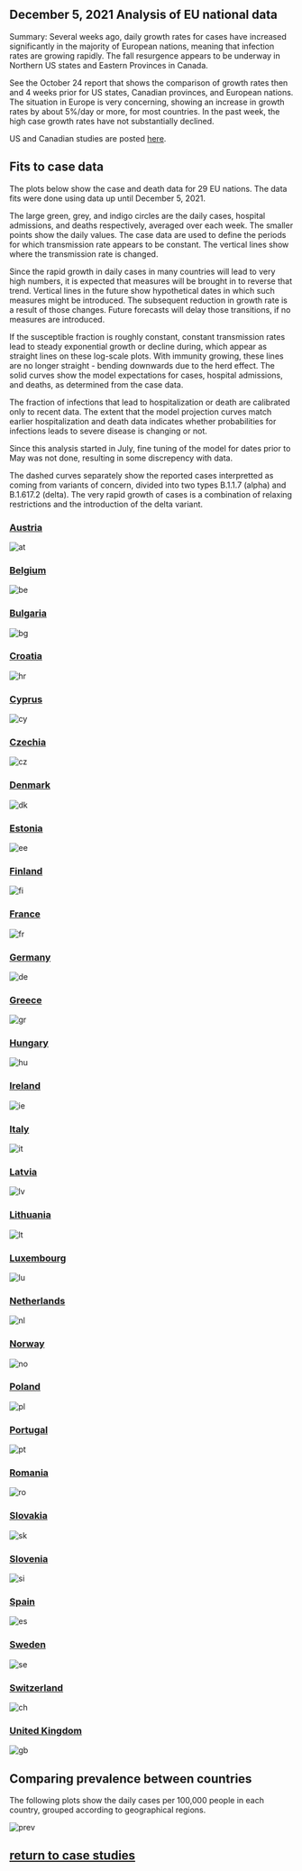 ## December 5, 2021 Analysis of EU national data

Summary: Several weeks ago,
daily growth rates for cases have increased significantly in
the majority of European nations, meaning that infection
rates are growing rapidly.
The fall resurgence appears to be underway in
Northern US states and Eastern Provinces in Canada.

See the October 24 report that shows the
comparison of growth rates then and 4 weeks prior
for US states, Canadian provinces, and European nations.
The situation in Europe is very concerning, showing an increase in
growth rates by about 5%/day or more, for most countries.
In the past week, the high case growth rates have not substantially declined.

US and Canadian studies are posted [here](../index.md).

## Fits to case data

The plots below show the case and death data for 29 EU nations.
The data fits were done using data up until December 5, 2021.

The large green, grey, and indigo circles are the daily cases, hospital admissions, and deaths respectively, averaged over each week.
The smaller points show the daily values.
The case data are used to define the periods for which transmission rate appears to be constant.
The vertical lines show where the transmission rate is changed.

Since the rapid growth in daily cases in many countries will lead to very high numbers, it is
expected that measures will be brought in to reverse that trend.
Vertical lines in the future show hypothetical dates in which such measures might be
introduced.
The subsequent reduction in growth rate is a result of those changes.
Future forecasts will delay those transitions, if no measures are introduced.

If the susceptible fraction is roughly constant, constant transmission rates
lead to steady exponential growth or decline during, which appear as straight lines on
these log-scale plots.
With immunity growing, these lines are no longer straight - bending downwards due to the herd effect.
The solid curves show the model expectations for cases, hospital admissions, and deaths, as determined from
the case data.

The fraction of infections that lead to hospitalization or death are calibrated only to recent data.
The extent that the model projection curves match earlier hospitalization and death data
indicates whether probabilities for infections leads to severe disease is changing or not.

Since this analysis started in July, fine tuning of the model for dates prior to May was not done, resulting in
some discrepency with data.

The dashed curves separately show the reported cases interpretted as coming
from variants of
concern, divided into two types B.1.1.7 (alpha) and B.1.617.2 (delta).
The very rapid growth of cases is a combination of relaxing restrictions and the introduction of the delta variant.

### [Austria](img/at_2_9_1205.pdf)

![at](img/at_2_9_1205.png)

### [Belgium](img/be_2_9_1205.pdf)

![be](img/be_2_9_1205.png)

### [Bulgaria](img/bg_2_9_1205.pdf)

![bg](img/bg_2_9_1205.png)

### [Croatia](img/hr_2_9_1205.pdf)

![hr](img/hr_2_9_1205.png)

### [Cyprus](img/cy_2_9_1205.pdf)

![cy](img/cy_2_9_1205.png)

### [Czechia](img/cz_2_9_1205.pdf)

![cz](img/cz_2_9_1205.png)

### [Denmark](img/dk_2_9_1205.pdf)

![dk](img/dk_2_9_1205.png)

### [Estonia](img/ee_2_9_1205.pdf)

![ee](img/ee_2_9_1205.png)

### [Finland](img/fi_2_9_1205.pdf)

![fi](img/fi_2_9_1205.png)

### [France](img/fr_2_9_1205.pdf)

![fr](img/fr_2_9_1205.png)

### [Germany](img/de_2_9_1205.pdf)

![de](img/de_2_9_1205.png)

### [Greece](img/gr_2_9_1205.pdf)

![gr](img/gr_2_9_1205.png)

### [Hungary](img/hu_2_9_1205.pdf)

![hu](img/hu_2_9_1205.png)

### [Ireland](img/ie_2_9_1205.pdf)

![ie](img/ie_2_9_1205.png)

### [Italy](img/it_2_9_1205.pdf)

![it](img/it_2_9_1205.png)

### [Latvia](img/lv_2_9_1205.pdf)

![lv](img/lv_2_9_1205.png)

### [Lithuania](img/lt_2_9_1205.pdf)

![lt](img/lt_2_9_1205.png)

### [Luxembourg](img/lu_2_9_1205.pdf)

![lu](img/lu_2_9_1205.png)

### [Netherlands](img/nl_2_9_1205.pdf)

![nl](img/nl_2_9_1205.png)

### [Norway](img/no_2_9_1205.pdf)

![no](img/no_2_9_1205.png)

### [Poland](img/pl_2_9_1205.pdf)

![pl](img/pl_2_9_1205.png)

### [Portugal](img/pt_2_9_1205.pdf)

![pt](img/pt_2_9_1205.png)

### [Romania](img/ro_2_9_1205.pdf)

![ro](img/ro_2_9_1205.png)

### [Slovakia](img/sk_2_9_1205.pdf)

![sk](img/sk_2_9_1205.png)

### [Slovenia](img/si_2_9_1205.pdf)

![si](img/si_2_9_1205.png)

### [Spain](img/es_2_9_1205.pdf)

![es](img/es_2_9_1205.png)

### [Sweden](img/se_2_9_1205.pdf)

![se](img/se_2_9_1205.png)

### [Switzerland](img/ch_2_9_1205.pdf)

![ch](img/ch_2_9_1205.png)

### [United Kingdom](img/gb_2_9_1205.pdf)

![gb](img/gb_2_9_1205.png)

## Comparing prevalence between countries

The following plots show the daily cases per 100,000 people in each country, grouped according to geographical regions.

![prev](img/EU_2_9_1205_prevalence.png)

## [return to case studies](../index.md)


